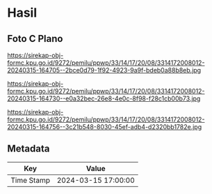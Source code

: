 # Hasil

## Foto C Plano

https://sirekap-obj-formc.kpu.go.id/9272/pemilu/ppwp/33/14/17/20/08/3314172008012-20240315-164705--2bce0d79-1f92-4923-9a9f-bdeb0a88b8eb.jpg

https://sirekap-obj-formc.kpu.go.id/9272/pemilu/ppwp/33/14/17/20/08/3314172008012-20240315-164730--e0a32bec-26e8-4e0c-8f98-f28c1cb00b73.jpg

https://sirekap-obj-formc.kpu.go.id/9272/pemilu/ppwp/33/14/17/20/08/3314172008012-20240315-164756--3c21b548-8030-45ef-adb4-d2320bb1782e.jpg


## Metadata

| Key        | Value               |
| ---------- | ------------------- |
| Time Stamp | 2024-03-15 17:00:00 |



